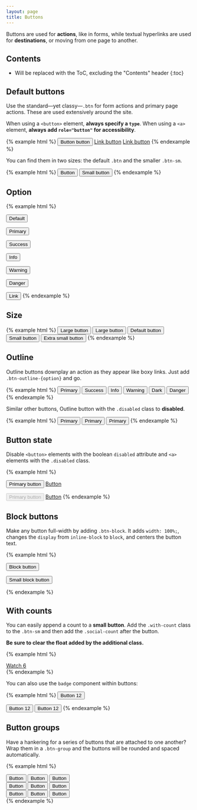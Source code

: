 ```yaml
---
layout: page
title: Buttons
---
```


Buttons are used for **actions**, like in forms, while textual hyperlinks are used for **destinations**, or moving from one page to another.

## Contents

* Will be replaced with the ToC, excluding the "Contents" header
{:toc}

## Default buttons

Use the standard—yet classy—`.btn` for form actions and primary page actions. These are used extensively around the site.

When using a `<button>` element, **always specify a `type`**. When using a `<a>` element, **always add `role="button"` for accessibility**.

{% example html %}
<button class="btn" type="button">Button button</button>
<a class="btn" href="#" role="button">Link button</a>
<a class="btn btn-default" href="#" role="button">Link button</a>
{% endexample %}

You can find them in two sizes: the default `.btn` and the smaller `.btn-sm`.

{% example html %}
<button class="btn btn-default" type="button">Button</button>
<button class="btn btn-default btn-sm" type="button">Small button</button>
{% endexample %}

## Option

{% example html %}
<!-- 標準按鈕，在大部分一般選項使用 -->
<button type="button" class="btn btn-default">Default</button>

<!-- 主要色，請作為畫面上最重要的執行選項 -->
<button type="button" class="btn btn-primary">Primary</button>

<!-- 用於成功，或者執行完成上 -->
<button type="button" class="btn btn-success">Success</button>

<!-- 用於資訊顯示按鈕 -->
<button type="button" class="btn btn-info">Info</button>

<!-- 警告提示按鈕 -->
<button type="button" class="btn btn-warning">Warning</button>

<!-- 錯誤或是帶有危險動作按鈕 -->
<button type="button" class="btn btn-danger">Danger</button>

<!-- 也可以作為一般連結使用 -->
<button type="button" class="btn btn-link">Link</button>
{% endexample %}

## Size

{% example html %}
<button type="button" class="btn btn-primary btn-lg">Large button</button>
<button type="button" class="btn btn-default btn-lg">Large button</button>
<button type="button" class="btn btn-default">Default button</button>
<button type="button" class="btn btn-default btn-sm">Small button</button>
<button type="button" class="btn btn-default btn-xs">Extra small button</button>
{% endexample %}

## Outline

Outline buttons downplay an action as they appear like boxy links. Just add `.btn-outline-{option}` and go.

{% example html %}
<button type="button" class="btn btn-outline-primary">Primary</button>
<button type="button" class="btn btn-outline-success">Success</button>
<button type="button" class="btn btn-outline-info">Info</button>
<button type="button" class="btn btn-outline-warning">Warning</button>
<button type="button" class="btn btn-outline-dark">Dark</button>
<button type="button" class="btn btn-outline-danger">Danger</button>
{% endexample %}

Similar other buttons, Outline button with the `.disabled` class to **disabled**.

{% example html %}
<button type="button" class="btn btn-outline-primary">Primary</button>
<button type="button" class="btn btn-outline-primary disabled">Primary</button>
<button type="button" class="btn btn-outline-primary active">Primary</button>
{% endexample %}


## Button state

Disable `<button>` elements with the boolean `disabled` attribute and `<a>` elements with the `.disabled` class.

{% example html %}
<!-- Active -->
<button type="button" class="btn btn-primary active">Primary button</button>
<a href="#" class="btn btn-default active">Button</a>

<!-- Disabled -->
<button type="button" class="btn btn-primary" disabled="">Primary button</button>
<a href="#" class="btn btn-default disabled">Button</a>
{% endexample %}


## Block buttons

Make any button full-width by adding `.btn-block`. It adds `width: 100%;`, changes the `display` from `inline-block` to `block`, and centers the button text.

{% example html %}
<p><button class="btn btn-block" type="button">Block button</button></p>
<p><button class="btn btn-sm btn-block" type="button">Small block button</button></p>
{% endexample %}

## With counts

You can easily append a count to a **small button**. Add the `.with-count` class to the `.btn-sm` and then add the `.social-count` after the button.

**Be sure to clear the float added by the additional class.**

{% example html %}
<div class="btn-group">
  <a class="btn btn-sm btn-default" href="#" role="button">
    <span class="octicon octicon-eye"></span>
    Watch
  </a>
  <a class="btn btn-sm btn-default" href="#">6</a>
</div>
{% endexample %}

You can also use the `badge` component within buttons:

{% example html %}
<button class="btn btn-default" type="button">
  Button
  <span class="badge">12</span>
</button>

<button class="btn btn-primary" type="button">
  Button
  <span class="badge">12</span>
</button>

<button class="btn btn-danger" type="button">
  Button
  <span class="badge">12</span>
</button>
{% endexample %}

## Button groups

Have a hankering for a series of buttons that are attached to one another? Wrap them in a `.btn-group` and the buttons will be rounded and spaced automatically.

{% example html %}
<div class="btn-group">
  <button class="btn" type="button">Button</button>
  <button class="btn" type="button">Button</button>
  <button class="btn" type="button">Button</button>
</div>

<div class="btn-group">
  <button class="btn btn-outline" type="button">Button</button>
  <button class="btn btn-outline" type="button">Button</button>
  <button class="btn btn-outline" type="button">Button</button>
</div>

<div class="btn-group">
  <button class="btn btn-sm" type="button">Button</button>
  <button class="btn btn-sm" type="button">Button</button>
  <button class="btn btn-sm" type="button">Button</button>
</div>
{% endexample %}

<!-- ## Hidden text button

Use `.hidden-text-expander` to indicate and toggle hidden text.

{% example html %}
<span class="hidden-text-expander">
  <a href="#">&hellip;</a>
</span>
{% endexample %}

You can also make the expander appear inline by adding `.inline` . -->
